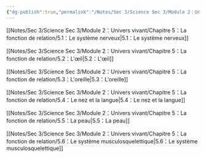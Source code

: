 ```yaml
---
{"dg-publish":true,"permalink":"/Notes/Sec 3/Science Sec 3/Module 2：Univers vivant/Chapitre 5：La fonction de relation/"}
---
```



[[Notes/Sec 3/Science Sec 3/Module 2：Univers vivant/Chapitre 5：La fonction de relation/5.1：Le système nerveux\|5.1：Le système nerveux]]

[[Notes/Sec 3/Science Sec 3/Module 2：Univers vivant/Chapitre 5：La fonction de relation/5.2：L'œil\|5.2：L'œil]]

[[Notes/Sec 3/Science Sec 3/Module 2：Univers vivant/Chapitre 5：La fonction de relation/5.3：L'oreille\|5.3：L'oreille]]

[[Notes/Sec 3/Science Sec 3/Module 2：Univers vivant/Chapitre 5：La fonction de relation/5.4：Le nez et la langue\|5.4：Le nez et la langue]]

[[Notes/Sec 3/Science Sec 3/Module 2：Univers vivant/Chapitre 5：La fonction de relation/5.5：La peau\|5.5：La peau]]

[[Notes/Sec 3/Science Sec 3/Module 2：Univers vivant/Chapitre 5：La fonction de relation/5.6：Le système musculosquelettique\|5.6：Le système musculosquelettique]]